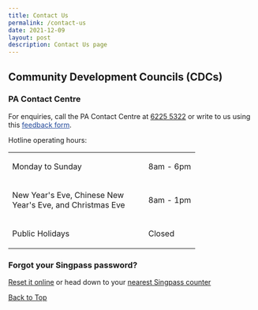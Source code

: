 ```yaml
---
title: Contact Us
permalink: /contact-us
date: 2021-12-09
layout: post
description: Contact Us page
---
```

<span id="cdcv_page_top"></span>
## Community Development Councils (CDCs)

### PA Contact Centre

For enquiries, call the PA Contact Centre at <a href="tel:6225 5322">6225 5322</a> or write to us using this <a href ="https://www.pa.gov.sg/feedback" style="color:#22499B"> feedback form</a>.

Hotline operating hours:

<table border="0" cellspacing="0" cellpadding="0">
<tbody>
<tr>
	<td><p style="width:260px !important;">Monday to Sunday</p></td>
	<td><p>8am - 6pm</p></td>
</tr>
	<td><p style="width:260px !important;">New Year's Eve, Chinese New Year's Eve, and Christmas Eve</p></td>
	<td><p>8am - 1pm</p></td>
	<tr>
	<td><p style="width:260px !important;">Public Holidays</p></td>
	<td><p>Closed</p></td>
</tr>
</tbody>
</table>



### Forgot your Singpass password?
<p><a href="http://www.singpass.gov.sg/singpass/onlineresetpassword/userdetail" target="_blank">Reset it online</a> or  head down to your <a href="http://www.singpass.gov.sg/singpass/common/counter"  target="_blank">nearest Singpass counter </a></p>


[Back to Top](#cdcv_page_top)